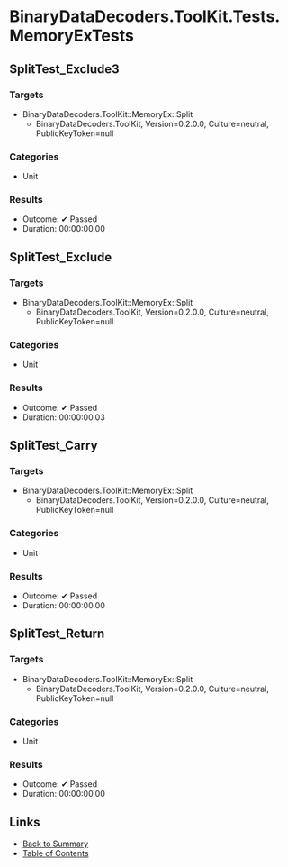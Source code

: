 # BinaryDataDecoders.ToolKit.Tests.MemoryExTests

## SplitTest_Exclude3

### Targets

* BinaryDataDecoders.ToolKit::MemoryEx::Split
  * BinaryDataDecoders.ToolKit, Version=0.2.0.0, Culture=neutral, PublicKeyToken=null

### Categories

* Unit

### Results

* Outcome: ✔ Passed
* Duration: 00:00:00.00

## SplitTest_Exclude

### Targets

* BinaryDataDecoders.ToolKit::MemoryEx::Split
  * BinaryDataDecoders.ToolKit, Version=0.2.0.0, Culture=neutral, PublicKeyToken=null

### Categories

* Unit

### Results

* Outcome: ✔ Passed
* Duration: 00:00:00.03

## SplitTest_Carry

### Targets

* BinaryDataDecoders.ToolKit::MemoryEx::Split
  * BinaryDataDecoders.ToolKit, Version=0.2.0.0, Culture=neutral, PublicKeyToken=null

### Categories

* Unit

### Results

* Outcome: ✔ Passed
* Duration: 00:00:00.00

## SplitTest_Return

### Targets

* BinaryDataDecoders.ToolKit::MemoryEx::Split
  * BinaryDataDecoders.ToolKit, Version=0.2.0.0, Culture=neutral, PublicKeyToken=null

### Categories

* Unit

### Results

* Outcome: ✔ Passed
* Duration: 00:00:00.00

## Links

* [Back to Summary](../Summary.md)
* [Table of Contents](../../TOC.md)
